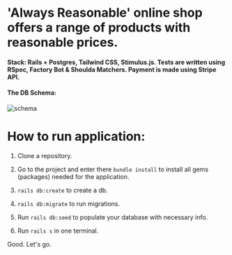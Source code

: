 <h1>'Always Reasonable' online shop offers a range of products with reasonable prices.</h1>

<h4>Stack: Rails + Postgres, Tailwind CSS, Stimulus.js. Tests are written using RSpec, Factory Bot & Shoulda Matchers.
Payment is made using Stripe API.</h4>

<h4>The DB Schema:</h4>

![schema](https://i.imgur.com/gVi9Oeh.png)

<h1>How to run application:</h1>

1. Clone a repository.

2. Go to the project and enter there `bundle install` to install all gems (packages) needed for the application.

3. `rails db:create` to create a db.

4. `rails db:migrate` to run migrations.

5. Run `rails db:seed` to populate your database with necessary info.

6. Run `rails s` in one terminal.

Good. Let's go.



